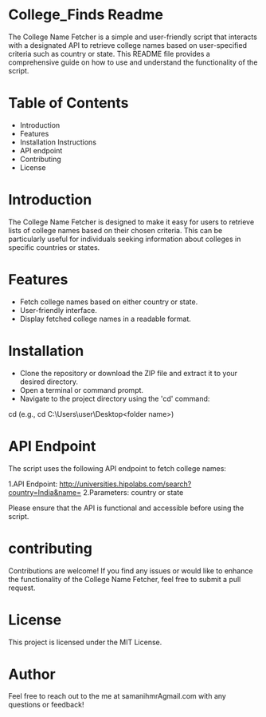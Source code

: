 # College_Finds Readme

The College Name Fetcher is a simple and user-friendly script that interacts with a designated API to retrieve college names based on user-specified criteria such as country or state. This README file provides a comprehensive guide on how to use and understand the functionality of the script.

# Table of Contents
- Introduction
- Features
- Installation Instructions
- API endpoint
- Contributing
- License

# Introduction
The College Name Fetcher is designed to make it easy for users to retrieve lists of college names based on their chosen criteria. This can be particularly useful for individuals seeking information about colleges in specific countries or states.

# Features
- Fetch college names based on either country or state.
- User-friendly interface.
- Display fetched college names in a readable
  format.

# Installation
- Clone the repository or download the ZIP file and extract it to your desired directory.
- Open a terminal or command prompt.
- Navigate to the project directory using the  'cd' command:

cd <project folder> (e.g., cd C:\Users\user\Desktop\<folder name>)

# API Endpoint
  The script uses the following API endpoint to fetch college names:

1.API Endpoint: http://universities.hipolabs.com/search?country=India&name=
2.Parameters: country or state

Please ensure that the API is functional and accessible before using the script.

# contributing 
Contributions are welcome! If you find any issues or would like to enhance the functionality of the College Name Fetcher, feel free to submit a pull request.

# License
 This project is licensed under the MIT License.

# Author
Feel free to reach out to the me at samanihmrAgmail.com with any questions or feedback!



